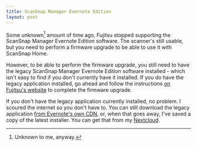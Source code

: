 ```yaml
---
title: ScanSnap Manager Evernote Edition
layout: post
---
```


Some unknown[^1] amount of time ago, Fujitsu stopped supporting the
ScanSnap Manager Evernote Edition software. The scanner's still usable,
but you need to perform a firmware upgrade to be able to use it with
ScanSnap Home.

However, to be able to perform the firmware upgrade, you still need to
have the legacy ScanSnap Manager Evernote Edition software installed -
which isn't easy to find if you don't currently have it installed. If
you do have the legacy application installed, go ahead and follow the
instructions [on Fujitsu's
website](https://scansnap.fujitsu.com/global/evernote/index.html) to
complete the firmware upgrade.

If you don't have the legacy application currently installed, no
problem. I scoured the internet so you don't have to. You can still
download the legacy application [from Evernote's own
CDN](https://cdn1.evernote.com/scansnap/win/PFU_Scanner_Installer_b19.exe),
or, when that goes away, I've saved a copy of the latest installer. You
can get that from my [Nextcloud](https://nc.jrgnsn.net/s/NjyHicCXsyjqx8J).

[^1]: Unknown to me, anyway.
